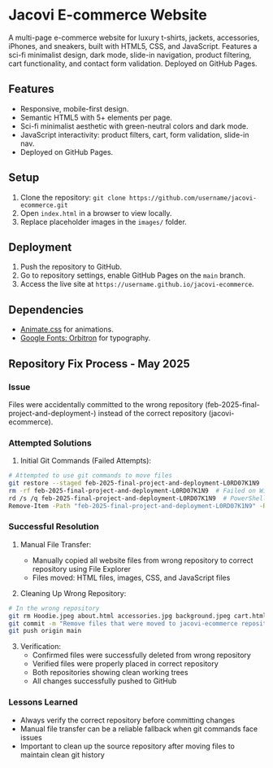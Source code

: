 # Jacovi E-commerce Website

A multi-page e-commerce website for luxury t-shirts, jackets, accessories, iPhones, and sneakers, built with HTML5, CSS, and JavaScript. Features a sci-fi minimalist design, dark mode, slide-in navigation, product filtering, cart functionality, and contact form validation. Deployed on GitHub Pages.

## Features
- Responsive, mobile-first design.
- Semantic HTML5 with 5+ elements per page.
- Sci-fi minimalist aesthetic with green-neutral colors and dark mode.
- JavaScript interactivity: product filters, cart, form validation, slide-in nav.
- Deployed on GitHub Pages.

## Setup
1. Clone the repository: `git clone https://github.com/username/jacovi-ecommerce.git`
2. Open `index.html` in a browser to view locally.
3. Replace placeholder images in the `images/` folder.

## Deployment
1. Push the repository to GitHub.
2. Go to repository settings, enable GitHub Pages on the `main` branch.
3. Access the live site at `https://username.github.io/jacovi-ecommerce`.

## Dependencies
- [Animate.css](https://animate.style/) for animations.
- [Google Fonts: Orbitron](https://fonts.google.com/specimen/Orbitron) for typography.

## Repository Fix Process - May 2025
### Issue
Files were accidentally committed to the wrong repository (feb-2025-final-project-and-deployment-) instead of the correct repository (jacovi-ecommerce).

### Attempted Solutions
1. Initial Git Commands (Failed Attempts):
```bash
# Attempted to use git commands to move files
git restore --staged feb-2025-final-project-and-deployment-L0RD07K1N9
rm -rf feb-2025-final-project-and-deployment-L0RD07K1N9  # Failed on Windows
rd /s /q feb-2025-final-project-and-deployment-L0RD07K1N9  # PowerShell syntax issues
Remove-Item -Path "feb-2025-final-project-and-deployment-L0RD07K1N9" -Recurse -Force
```

### Successful Resolution
1. Manual File Transfer:
   - Manually copied all website files from wrong repository to correct repository using File Explorer
   - Files moved: HTML files, images, CSS, and JavaScript files

2. Cleaning Up Wrong Repository:
```bash
# In the wrong repository
git rm Hoodie.jpeg about.html accessories.jpg background.jpeg cart.html contact.html iPhone.jpg index.html products.html script.js sneakers.webp style.css t_shirt.jpg
git commit -m "Remove files that were moved to jacovi-ecommerce repository"
git push origin main
```

3. Verification:
   - Confirmed files were successfully deleted from wrong repository
   - Verified files were properly placed in correct repository
   - Both repositories showing clean working trees
   - All changes successfully pushed to GitHub

### Lessons Learned
- Always verify the correct repository before committing changes
- Manual file transfer can be a reliable fallback when git commands face issues
- Important to clean up the source repository after moving files to maintain clean git history